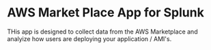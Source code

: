 # AWS Market Place App for Splunk
THis app is designed to collect data from the AWS Marketplace and analyize how users are deploying your application / AMI's. 
